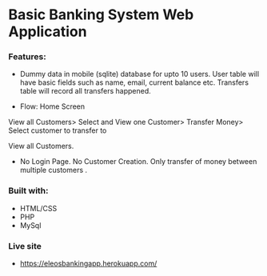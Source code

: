 # Basic Banking System Web Application

### Features:
- Dummy data in mobile
(sqlite)
database
for
upto
10
users.
User
table
will
have
basic
fields
such
as
name,
email,
current
balance
etc.
Transfers
table
will
record
all
transfers
happened.

- Flow:
Home
Screen
>
View
all
Customers>
Select
and
View
one
Customer>
Transfer
Money>
Select
customer
to
transfer
to
>
View
all
Customers.

- No
Login
Page.
No
Customer
Creation.
Only
transfer
of
money
between
multiple
customers
.

### Built with:
- HTML/CSS
- PHP
- MySql

### Live site
- https://eleosbankingapp.herokuapp.com/
